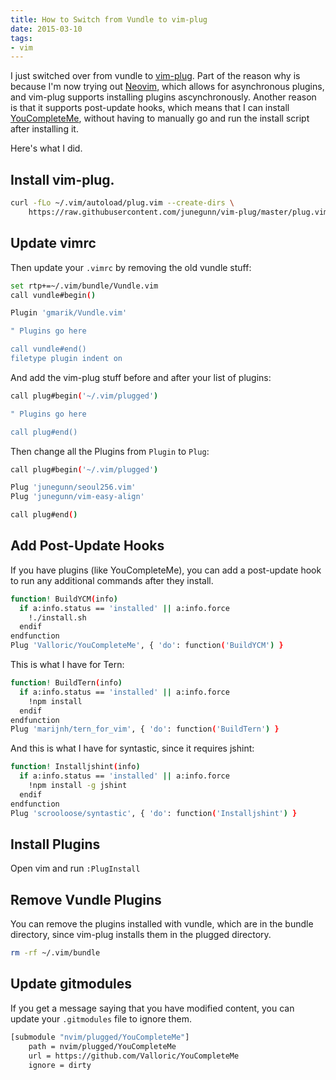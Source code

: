 ```yaml
---
title: How to Switch from Vundle to vim-plug
date: 2015-03-10
tags:
- vim
---
```


I just switched over from vundle to [vim-plug](https://github.com/junegunn/vim-plug). Part of the reason why is because I'm now trying out [Neovim](http://neovim.org/), which allows for asynchronous plugins, and vim-plug supports installing plugins ascynchronously. Another reason is that it supports post-update hooks, which means that I can install [YouCompleteMe](http://valloric.github.io/YouCompleteMe/), without having to manually go and run the install script after installing it.

Here's what I did.

## Install vim-plug.

```bash
curl -fLo ~/.vim/autoload/plug.vim --create-dirs \
    https://raw.githubusercontent.com/junegunn/vim-plug/master/plug.vim
```

## Update vimrc

Then update your `.vimrc` by removing the old vundle stuff:

```bash
set rtp+=~/.vim/bundle/Vundle.vim
call vundle#begin()

Plugin 'gmarik/Vundle.vim'

" Plugins go here

call vundle#end()
filetype plugin indent on
```

And add the vim-plug stuff before and after your list of plugins:

```bash
call plug#begin('~/.vim/plugged')

" Plugins go here

call plug#end()
```

Then change all the Plugins from `Plugin` to `Plug`:

```bash
call plug#begin('~/.vim/plugged')

Plug 'junegunn/seoul256.vim'
Plug 'junegunn/vim-easy-align'

call plug#end()
```

## Add Post-Update Hooks

If you have plugins (like YouCompleteMe), you can add a post-update hook to run any additional commands after they install.

```bash
function! BuildYCM(info)
  if a:info.status == 'installed' || a:info.force
    !./install.sh
  endif
endfunction
Plug 'Valloric/YouCompleteMe', { 'do': function('BuildYCM') }
```

This is what I have for Tern:

```bash
function! BuildTern(info)
  if a:info.status == 'installed' || a:info.force
    !npm install
  endif
endfunction
Plug 'marijnh/tern_for_vim', { 'do': function('BuildTern') }
```

And this is what I have for syntastic, since it requires jshint:

```bash
function! Installjshint(info)
  if a:info.status == 'installed' || a:info.force
    !npm install -g jshint
  endif
endfunction
Plug 'scrooloose/syntastic', { 'do': function('Installjshint') }
```

## Install Plugins

Open vim and run `:PlugInstall`

## Remove Vundle Plugins

You can remove the plugins installed with vundle, which are in the bundle directory, since vim-plug installs them in the plugged directory.

```bash
rm -rf ~/.vim/bundle
```

## Update gitmodules

If you get a message saying that you have modified content, you can update your `.gitmodules` file to ignore them.

```bash
[submodule "nvim/plugged/YouCompleteMe"]
	path = nvim/plugged/YouCompleteMe
 	url = https://github.com/Valloric/YouCompleteMe
 	ignore = dirty
```
